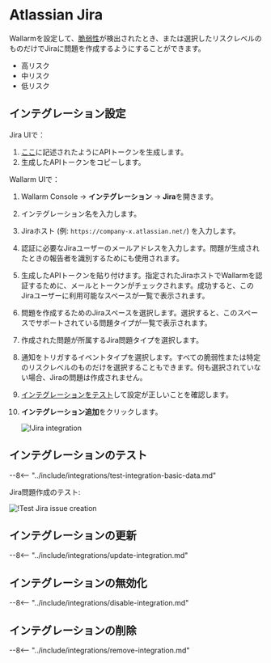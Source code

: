 # Atlassian Jira

Wallarmを設定して、[脆弱性](../../../glossary-en.md#vulnerability)が検出されたとき、または選択したリスクレベルのものだけでJiraに問題を作成するようにすることができます。

* 高リスク
* 中リスク
* 低リスク

## インテグレーション設定

Jira UIで：

1. [ここ](https://support.atlassian.com/atlassian-account/docs/manage-api-tokens-for-your-atlassian-account/#Create-an-API-token)に記述されたようにAPIトークンを生成します。
1. 生成したAPIトークンをコピーします。

Wallarm UIで：

1. Wallarm Console → **インテグレーション** → **Jira**を開きます。
1. インテグレーション名を入力します。
1. Jiraホスト (例:  `https://company-x.atlassian.net/`) を入力します。
1. 認証に必要なJiraユーザーのメールアドレスを入力します。問題が生成されたときの報告者を識別するためにも使用されます。
1. 生成したAPIトークンを貼り付けます。指定されたJiraホストでWallarmを認証するために、メールとトークンがチェックされます。成功すると、このJiraユーザーに利用可能なスペースが一覧で表示されます。
1. 問題を作成するためのJiraスペースを選択します。選択すると、このスペースでサポートされている問題タイプが一覧で表示されます。
1. 作成された問題が所属するJira問題タイプを選択します。
1. 通知をトリガするイベントタイプを選択します。すべての脆弱性または特定のリスクレベルのものだけを選択することもできます。何も選択されていない場合、Jiraの問題は作成されません。
1. [インテグレーションをテスト](#testing-integration)して設定が正しいことを確認します。
1. **インテグレーション追加**をクリックします。

    ![!Jira integration](../../../images/user-guides/settings/integrations/add-jira-integration.png)

## インテグレーションのテスト

--8<-- "../include/integrations/test-integration-basic-data.md"

Jira問題作成のテスト:

![!Test Jira issue creation](../../../images/user-guides/settings/integrations/test-jira-issue-creation.png)

## インテグレーションの更新

--8<-- "../include/integrations/update-integration.md"

## インテグレーションの無効化

--8<-- "../include/integrations/disable-integration.md"

## インテグレーションの削除

--8<-- "../include/integrations/remove-integration.md"
